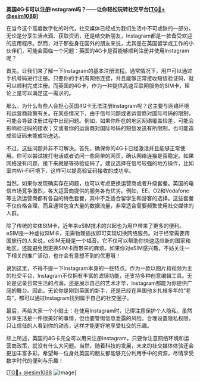 **英国4G卡可以注册Instagram吗？——让你轻松玩转社交平台[[TG💪+ @esim1088](https://t.me/s/esim1088)]**

在当今这个高度数字化的时代，社交媒体已经成为我们生活中不可或缺的一部分。无论是分享生活点滴、获取资讯，还是结交新朋友，Instagram都是一款备受欢迎的应用程序。然而，对于那些身在国外的朋友来说，尤其是在英国留学或工作的小伙伴们，可能会面临一个问题：英国的4G卡是否能够顺利注册并使用Instagram呢？

首先，让我们来了解一下Instagram的基本注册流程。通常情况下，用户可以通过手机号码进行注册。只要你的手机有网络连接，并且能够正常接收短信验证码，就可以顺利完成注册。而英国的4G卡，作为一种提供高速互联网服务的SIM卡，理论上是可以满足这一需求的。

那么，为什么有些人会担心英国4G卡无法注册Instagram呢？这主要与网络环境和运营商政策有关。在某些情况下，由于信号问题或者运营商对国际号码的限制，可能会导致注册过程中出现问题。例如，如果你所在的地区网络覆盖较差，可能会影响验证码的接收；又或者你的运营商对国际号码的短信发送有所限制，也可能造成验证码未能成功送达。

不过，这些问题并非不可解决。首先，确保你的4G卡已经激活并且能够正常使用。你可以尝试拨打电话或者访问一些简单的网页，确认网络连接是否稳定。如果网络没有问题，接下来就是等待验证码了。建议选择在信号较强的地方操作，比如室内Wi-Fi环境下，这样可以提高验证码接收的成功率。

当然，如果你发现确实存在问题，也可以考虑更换运营商或者升级套餐。英国的电信市场竞争激烈，各大运营商提供的服务各有优劣。例如，EE、O2和Vodafone等主流运营商都有各自的特色套餐，其中不乏适合留学生和游客的选择。这些套餐不仅价格合理，而且通常包含大量的数据流量，非常适合需要频繁使用社交媒体的人群。

除了传统的实体SIM卡，近年来eSIM技术的兴起也为用户带来了更多的便利。eSIM是一种虚拟SIM卡，无需物理插拔即可实现切换网络服务。对于经常需要跨国旅行的人来说，eSIM无疑是一个福音。它不仅可以帮助你快速适应新的国家和地区，还能避免因更换SIM卡而带来的麻烦。如果你对eSIM感兴趣，不妨关注一下相关的推广活动，也许会有意想不到的优惠哦！

说到这里，不得不提一下Instagram本身的一些特点。作为一款以图片和视频为主的社交平台，Instagram不仅拥有丰富的滤镜功能，还支持多种创意编辑工具。无论是记录日常生活的点滴，还是展示自己的艺术才华，Instagram都能为你提供广阔的舞台。因此，无论你是刚到英国的新手，还是已经在异国他乡扎根多年的“老鸟”，都可以通过Instagram找到属于自己的社交圈子。

最后，再给大家一个小贴士：在使用Instagram时，记得注意保护个人隐私。虽然分享生活是一件很美好的事情，但也要警惕信息泄露的风险。合理设置隐私权限，只让信任的人看到你的动态，这样才能更好地享受社交的乐趣。

综上所述，英国的4G卡完全可以用来注册Instagram，只要你注意网络环境和运营商政策，就没有什么大问题。当然，随着科技的发展，未来的社交媒体体验还会更加丰富多彩。希望每一位身处英国的朋友都能够充分利用手中的资源，尽情享受数字时代的便利与乐趣！

[[TG💪+ @esim1088](https://t.me/s/esim1088) ![Image](https://i.postimg.cc/4NQfJmqS/Snipaste-2025-05-13-00-14-12.png)]